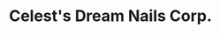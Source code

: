 ---
title: "Celest's Dream Nails Corp."
url: /staten-island/celests-dream-nails-corp/
shop: beauty
---